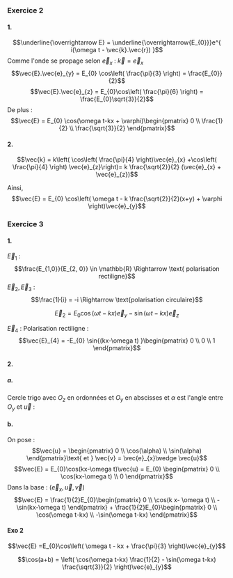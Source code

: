 ### Exercice 2
#### 1.
$$\underline{\overrightarrow E} = \underline{\overrightarrow{E_{0}}}e^{ i(\omega t - \vec{k}.\vec{r}) }$$
Comme l'onde se propage selon $\vec{e}_{x}$ : $\vec{k} = \vec{e}_{x}$
$$\vec{E}.\vec{e}_{y} = E_{0} \cos\left( \frac{\pi}{3} \right) = \frac{E_{0}}{2}$$
$$\vec{E}.\vec{e}_{z} = E_{0}\cos\left( \frac{\pi}{6} \right) = \frac{E_{0}\sqrt{3}}{2}$$
De plus : 
$$\vec{E} = E_{0} \cos(\omega t-kx + \varphi)\begin{pmatrix}
0 \\
\frac{1}{2} \\
\frac{\sqrt{3}}{2}
\end{pmatrix}$$

#### 2.
$$\vec{k} = k\left( \cos\left( \frac{\pi}{4} \right)\vec{e}_{x} +\cos\left( \frac{\pi}{4} \right) \vec{e}_{z}\right)= k \frac{\sqrt{2}}{2} (\vec{e}_{x} + \vec{e}_{z})$$

Ainsi,
$$\vec{E} = E_{0} \cos\left( \omega t - k \frac{\sqrt{2}}{2}(x+y) + \varphi \right)\vec{e}_{y}$$

### Exercice 3
#### 1.
$\vec{E}_{1}$ : 
$$\frac{E_{1,0}}{E_{2, 0}}  \in \mathbb{R} \Rightarrow \text{ polarisation rectiligne}$$
$\vec{E}_{2}, \vec{E}_{3}$ : 
$$\frac{1}{i} = -i \Rightarrow \text{polarisation circulaire}$$

$$\vec{E}_{2} = E_{0} \cos(\omega t-kx)\vec{e}_{y} - \sin(\omega t-kx)\vec{e}_{z}$$


$\vec{E}_{4}$ : 
Polarisation rectiligne : 
$$\vec{E}_{4} = -E_{0} \sin{(kx-\omega t) }\begin{pmatrix}
0 \\
0 \\
1
\end{pmatrix}$$

#### 2.
##### a.
Cercle trigo avec $O_{z}$ en ordonnées et $O_{y}$ en abscisses et $\alpha$ est l'angle entre $O_{y}$ et $\vec{u}$ : 

#### b.
On pose : 
$$\vec{u} = \begin{pmatrix}
0 \\
\cos(\alpha) \\
\sin(\alpha)
\end{pmatrix}\text{ et } \vec{v} = \vec{e}_{x}\wedge \vec{u}$$
$$\vec{E} = E_{0}\cos(kx-\omega t)\vec{u} = E_{0} \begin{pmatrix}
0 \\
\cos(kx-\omega t) \\
0
\end{pmatrix}$$
Dans la base : $(\vec{e}_{x}, \vec{u}, \vec{v})$
$$\vec{E} = \frac{1}{2}E_{0}\begin{pmatrix}
0 \\
\cos(k x- \omega t) \\
-\sin(kx-\omega t)
\end{pmatrix} + \frac{1}{2}E_{0}\begin{pmatrix}
0 \\
\cos(\omega t-kx) \\
-\sin(\omega t-kx)
\end{pmatrix}$$



#### Exo 2
$$\vec{E} =E_{0}\cos\left( \omega t - kx + \frac{\pi}{3} \right)\vec{e}_{y}$$

$$\cos(a+b) = \left( \cos(\omega t-kx) \frac{1}{2} - \sin(\omega t-kx) \frac{\sqrt{3}}{2} \right)\vec{e}_{y}$$
